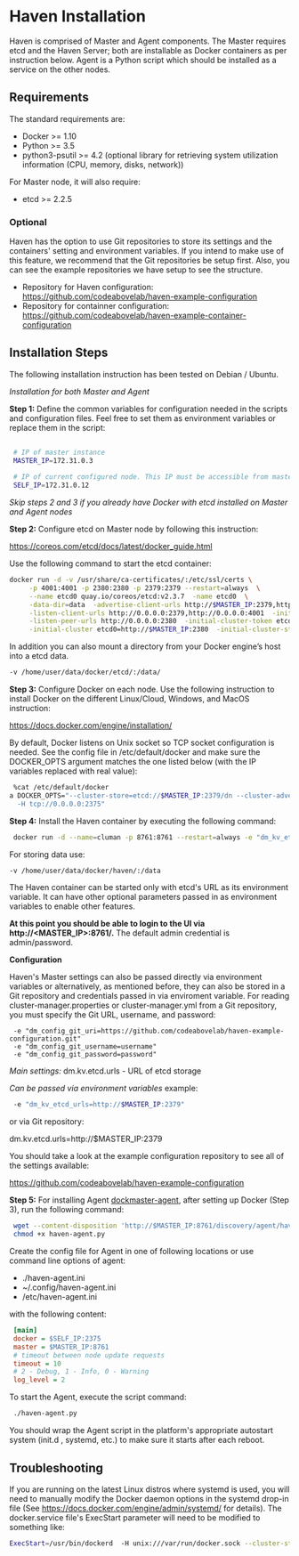 # Haven Installation

Haven is comprised of Master and Agent components. The Master requires etcd and the Haven Server; both are installable as Docker containers as per instruction below.  Agent is a Python script which should be installed as a service on the other nodes. 

## Requirements

 The standard requirements are: 
 
 * Docker >= 1.10
 * Python >= 3.5
 * python3-psutil >= 4.2 (optional library for retrieving system utilization information (CPU, memory, disks, network))
 
For Master node, it will also require:
 
 * etcd >= 2.2.5

### Optional 

Haven has the option to use Git repositories to store its settings and the containers' setting and environment variables. If
you intend to make use of this feature, we recommend that the Git repositories be setup first.  Also, you can see the example
repositories we have setup to see the structure.

* Repository for Haven configuration: https://github.com/codeabovelab/haven-example-configuration
* Repository for containner configuration: https://github.com/codeabovelab/haven-example-container-configuration

## Installation Steps

The following installation instruction has been tested on Debian / Ubuntu.

*Installation for both Master and Agent*

**Step 1:** Define the common variables for configuration needed in the scripts and configuration files.  Feel free to set them as 
 environment variables or replace them in the script:
 
```sh
 
 # IP of master instance
 MASTER_IP=172.31.0.3 
 
 # IP of current configured node. This IP must be accessible from master instance
 SELF_IP=172.31.0.12
```

*Skip steps 2 and 3 if you already have Docker with etcd installed on Master and Agent nodes* 

**Step 2:** Configure etcd on Master node by following this instruction:
 
https://coreos.com/etcd/docs/latest/docker_guide.html

Use the following command to start the etcd container: 
```sh
docker run -d -v /usr/share/ca-certificates/:/etc/ssl/certs \
     -p 4001:4001 -p 2380:2380 -p 2379:2379 --restart=always  \
     --name etcd0 quay.io/coreos/etcd:v2.3.7  -name etcd0  \
     -data-dir=data  -advertise-client-urls http://$MASTER_IP:2379,http://$MASTER_IP:4001 \
     -listen-client-urls http://0.0.0.0:2379,http://0.0.0.0:4001  -initial-advertise-peer-urls http://$MASTER_IP:2380 \
     -listen-peer-urls http://0.0.0.0:2380  -initial-cluster-token etcd-cluster-1 \
     -initial-cluster etcd0=http://$MASTER_IP:2380  -initial-cluster-state new

```
In addition you can also mount a directory from your Docker engine’s host into a etcd data.
```sh
-v /home/user/data/docker/etcd/:/data/
```
**Step 3:** Configure Docker on each node. Use the following instruction to install Docker on the different Linux/Cloud, Windows, 
and MacOS instruction:
 
 https://docs.docker.com/engine/installation/
 
 By default, Docker listens on Unix socket so TCP socket configuration is needed. See the config file in /etc/default/docker 
 and make sure the DOCKER_OPTS argument matches the one listed below (with the IP variables replaced with real value):
  
```sh
 %cat /etc/default/docker
a DOCKER_OPTS="--cluster-store=etcd://$MASTER_IP:2379/dn --cluster-advertise=$SELF_IP:2375 \
  -H tcp://0.0.0.0:2375"
```
 
**Step 4:** Install the Haven container by executing the following command:
 
```sh
 docker run -d --name=cluman -p 8761:8761 --restart=always -e "dm_kv_etcd_urls=http://$MASTER_IP:2379" codeabovelab/cluster-manager

```
For storing data use:
```sh
-v /home/user/data/docker/haven/:/data

```
 
The Haven container can be started only with etcd's URL as its environment variable. It can have other optional parameters 
passed in as environment variables to enable other features. 

**At this point you should be able to login to the UI via http://<MASTER_IP>:8761/.**  The default admin credential is 
admin/password.

**Configuration**

Haven's Master settings can also be passed directly via environment variables or alternatively, as mentioned before, they can 
also be stored in a Git repository and credentials passed in via enviroment variable. For reading cluster-manager.properties or 
cluster-manager.yml from a Git repository, you must specify the Git URL, username, and password:

```properties
 -e "dm_config_git_uri=https://github.com/codeabovelab/haven-example-configuration.git"
 -e "dm_config_git_username=username"
 -e "dm_config_git_password=password"
```

*Main settings:*
dm.kv.etcd.urls - URL of etcd storage

*Can be passed via environment variables*
example: 
```sh
 -e "dm_kv_etcd_urls=http://$MASTER_IP:2379" 
```
or via Git repository:

dm.kv.etcd.urls=http://$MASTER_IP:2379

You should take a look at the example configuration repository to see all of the settings available:

https://github.com/codeabovelab/haven-example-configuration


**Step 5:** For installing Agent [dockmaster-agent](/doc/agent.md), after setting up Docker (Step 3), run the following command:
 
```sh
 wget --content-disposition 'http://$MASTER_IP:8761/discovery/agent/haven-agent.py?node=$SELF_IP:2375'
 chmod +x haven-agent.py
```
 
 Create the config file for Agent in one of following locations or use command line options of agent: 
 
 * ./haven-agent.ini
 * ~/.config/haven-agent.ini
 * /etc/haven-agent.ini
 
with the following content:
 
```ini
 [main]
 docker = $SELF_IP:2375
 master = $MASTER_IP:8761
 # timeout between node update requests
 timeout = 10 
 # 2 - Debug, 1 - Info, 0 - Warning
 log_level = 2 
```
 
To start the Agent, execute the script command:
```sh
 ./haven-agent.py
```

You should wrap the Agent script in the platform's appropriate autostart system (init.d , systemd, etc.) to make sure it starts 
after each reboot.
  
## Troubleshooting ##
If you are running on the latest Linux distros where systemd is used, you will need to manually modify the Docker daemon 
options in the systemd drop-in file (See https://docs.docker.com/engine/admin/systemd/ for details). The docker.service file's 
ExecStart parameter will need to be modified to something like:

```sh
ExecStart=/usr/bin/dockerd  -H unix:///var/run/docker.sock --cluster-store=etcd://<MASTER_IP>:2379/dn --cluster-advertise=eth0:2375 -H tcp://0.0.0.0:2375
```
